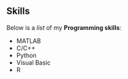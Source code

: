 ## Skills

Below is a _list_ of my **Programming skills**:
- MATLAB
- C/C++
- Python
- Visual Basic
- R
